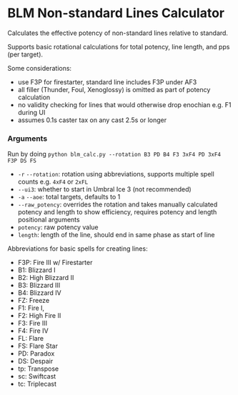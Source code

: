 # BLM Non-standard Lines Calculator

Calculates the effective potency of non-standard lines relative to standard.

Supports basic rotational calculations for total potency, line length, and pps (per target).

Some considerations:

- use F3P for firestarter, standard line includes F3P under AF3
- all filler (Thunder, Foul, Xenoglossy) is omitted as part of potency calculation
- no validity checking for lines that would otherwise drop enochian e.g. F1 during UI
- assumes 0.1s caster tax on any cast 2.5s or longer

### Arguments

Run by doing `python blm_calc.py --rotation B3 PD B4 F3 3xF4 PD 3xF4 F3P DS FS`

- `-r` `--rotation`: rotation using abbreviations, supports multiple spell counts e.g. `4xF4` or `2xFL`
- `--ui3`: whether to start in Umbral Ice 3 (not recommended)
- `-a` `--aoe`: total targets, defaults to 1
- `--raw_potency`: overrides the rotation and takes manually calculated potency and length to show efficiency, requires potency and length positional arguments
- `potency`: raw potency value
- `length`: length of the line, should end in same phase as start of line

Abbreviations for basic spells for creating lines:

- F3P: Fire III w/ Firestarter
- B1: Blizzard I
- B2: High Blizzard II
- B3: Blizzard III 
- B4: Blizzard IV
- FZ: Freeze
- F1: Fire I, 
- F2: High Fire II
- F3: Fire III
- F4: Fire IV
- FL: Flare
- FS: Flare Star
- PD: Paradox
- DS: Despair
- tp: Transpose
- sc: Swiftcast
- tc: Triplecast
